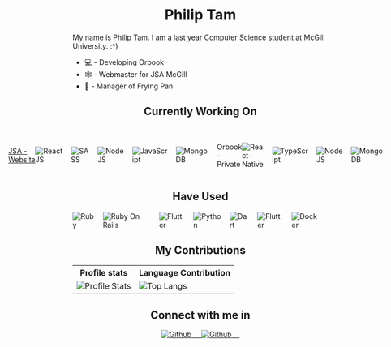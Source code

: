<h1 align="center"><b> Philip Tam </b></h1>

<p> My name is Philip Tam. I am a last year Computer Science student at McGill University. :^) </p>

- 💻  -  Developing Orbook
- 🕸  -  Webmaster for JSA McGill
- 🧳  -  Manager of Frying Pan

<h2 align="center"> Currently Working On </h2>
<br>
<div style="display: flex; align-items: center; justify-content: center;">
   <div style="display: flex; align-items: center; justify-content: center;">
      <p> 
         <a href="https://github.com/JSA-McGill/Landing-App"> 
            JSA - Website 
         </a>
      </p>
      <img src="https://img.shields.io/badge/-ReactJS-black?style=flat-square&amp;logo=React" alt="ReactJS">&nbsp;&nbsp;&nbsp;&nbsp;
      <img src="https://img.shields.io/badge/-SASS-black?style=flat-square&amp;logo=SASS" alt="SASS">&nbsp;&nbsp;&nbsp;&nbsp;
      <img src="https://img.shields.io/badge/-NodeJS-black?style=flat-square&amp;logo=nodedotjs" alt="NodeJS">&nbsp;&nbsp;&nbsp;&nbsp;
      <img src="https://img.shields.io/badge/-JavaScript-black?style=flat-square&amp;logo=Javascript" alt="JavaScript">&nbsp;&nbsp;&nbsp;&nbsp;
      <img src="https://img.shields.io/badge/-MongoDB-black?style=flat-square&amp;logo=mongodb" alt="MongoDB">&nbsp;&nbsp;&nbsp;&nbsp;
   </div>
   <br>
   <div style="display: flex; align-items: center; justify-content: center;">
      <p> Orbook - Private </p>
      <img src="https://img.shields.io/badge/-React--Native-black?style=flat-square&amp;logo=React" alt="React-Native">&nbsp;&nbsp;&nbsp;&nbsp;
      <img src="https://img.shields.io/badge/-TypeScript-black?style=flat-square&amp;logo=Typescript" alt="TypeScript">&nbsp;&nbsp;&nbsp;&nbsp;
      <img src="https://img.shields.io/badge/-NodeJS-black?style=flat-square&amp;logo=nodedotjs" alt="NodeJS">&nbsp;&nbsp;&nbsp;&nbsp;
      <img src="https://img.shields.io/badge/-MongoDB-black?style=flat-square&amp;logo=mongodb" alt="MongoDB">&nbsp;&nbsp;&nbsp;&nbsp;
   </div>
</div>

<h2 align="center"> Have Used </h2>
<div style="display: flex; align-items: center; justify-content: center;">
<img src="https://img.shields.io/badge/-Ruby-black?style=flat-square&amp;logo=ruby&logoColor=red" alt="Ruby">&nbsp;&nbsp;&nbsp;&nbsp;
<img src="https://img.shields.io/badge/-Rails-black?style=flat-square&amp;logo=ruby-on-rails&logoColor=red" alt="Ruby On Rails">&nbsp;&nbsp;&nbsp;&nbsp;
<img src="https://img.shields.io/badge/-Swift-black?style=flat-square&amp;logo=swift" alt="Flutter">&nbsp;&nbsp;&nbsp;&nbsp;
<img src="https://img.shields.io/badge/-Python-black?style=flat-square&amp;logo=python" alt="Python">&nbsp;&nbsp;&nbsp;&nbsp;
<img src="https://img.shields.io/badge/-Dart-black?style=flat-square&amp;logo=dart" alt="Dart">&nbsp;&nbsp;&nbsp;&nbsp;
<img src="https://img.shields.io/badge/-Flutter-black?style=flat-square&amp;logo=flutter" alt="Flutter">&nbsp;&nbsp;&nbsp;&nbsp;
<img src="https://img.shields.io/badge/-Docker-black?style=flat-square&amp;logo=docker" alt="Docker">&nbsp;&nbsp;&nbsp;&nbsp;
</div>

<h2 align="center">My Contributions</h2>
<p align="center">
   <table>
      <tr>
       <th>Profile stats  </th>
       <th>Language Contribution</th>
     </tr>
      <tr>
       <td><img alt="Profile Stats" src="https://github-readme-stats.vercel.app/api?username=TamPhilip&show_icons=true&theme=tokyonight"> </td>
       <td><img alt="Top Langs" src="https://github-readme-stats.vercel.app/api/top-langs/?username=TamPhilip&langs_count=10&theme=tokyonight&layout=compact&hide=html,dockerfile,scss,sass,css,coffeescript,bash"> </td>
     </tr>
   </table>
</p>

<h2 align="center">Connect with me in</h2>
<div align="center">
<a href="https://github.com/TamPhilip">
  <img src="https://img.shields.io/badge/-Github-black?style=flat-square&amp;logo=github" alt="Github">&nbsp;&nbsp;&nbsp;&nbsp;
</a>
<a href="https://www.linkedin.com/in/philiptamcode/">
  <img src="https://img.shields.io/badge/-Philip Tam-black?style=flat-square&amp;logo=LinkedIn" alt="Github">&nbsp;&nbsp;&nbsp;&nbsp;
</a>
</div>

<!-- More to come! -->
